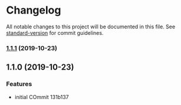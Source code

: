 # Changelog

All notable changes to this project will be documented in this file. See [standard-version](https://github.com/conventional-changelog/standard-version) for commit guidelines.

### [1.1.1](https://github.com/mshirazab/package-flow-automation/compare/v1.1.0...v1.1.1) (2019-10-23)

## 1.1.0 (2019-10-23)


### Features

* initial COmmit 131b137
